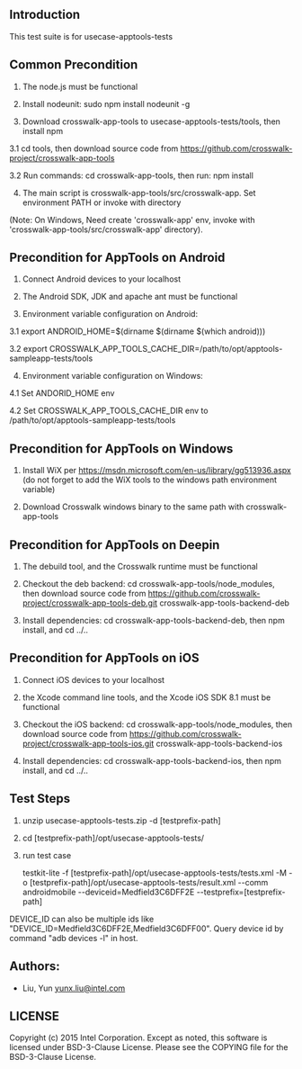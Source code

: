 ## Introduction

This test suite is for usecase-apptools-tests

## Common Precondition

1. The node.js must be functional

2. Install nodeunit: sudo npm install nodeunit -g

3. Download crosswalk-app-tools to usecase-apptools-tests/tools, then install npm

  3.1 cd tools, then download source code from https://github.com/crosswalk-project/crosswalk-app-tools

  3.2 Run commands: cd crosswalk-app-tools, then run: npm install

4. The main script is crosswalk-app-tools/src/crosswalk-app. Set environment PATH or invoke with directory

  (Note: On Windows, Need create 'crosswalk-app' env, invoke with 'crosswalk-app-tools/src/crosswalk-app' directory).


## Precondition for AppTools on Android

1. Connect Android devices to your localhost

2. The Android SDK, JDK and apache ant must be functional

3. Environment variable configuration on Android:

  3.1 export ANDROID_HOME=$(dirname $(dirname $(which android)))

  3.2 export CROSSWALK_APP_TOOLS_CACHE_DIR=/path/to/opt/apptools-sampleapp-tests/tools

4. Environment variable configuration on Windows:

  4.1 Set ANDORID_HOME env

  4.2 Set CROSSWALK_APP_TOOLS_CACHE_DIR env to /path/to/opt/apptools-sampleapp-tests/tools


## Precondition for AppTools on Windows

1. Install WiX per https://msdn.microsoft.com/en-us/library/gg513936.aspx (do not forget to add the WiX tools to the windows path environment variable)

2. Download Crosswalk windows binary to the same path with crosswalk-app-tools


## Precondition for AppTools on Deepin

1. The debuild tool, and the Crosswalk runtime must be functional

2. Checkout the deb backend: cd crosswalk-app-tools/node_modules, then download source code from https://github.com/crosswalk-project/crosswalk-app-tools-deb.git crosswalk-app-tools-backend-deb

3. Install dependencies: cd crosswalk-app-tools-backend-deb, then npm install, and cd ../..


## Precondition for AppTools on iOS

1. Connect iOS devices to your localhost

2. the Xcode command line tools, and the Xcode iOS SDK 8.1 must be functional

3. Checkout the iOS backend: cd crosswalk-app-tools/node_modules, then download source code from https://github.com/crosswalk-project/crosswalk-app-tools-ios.git crosswalk-app-tools-backend-ios

4. Install dependencies: cd crosswalk-app-tools-backend-ios, then npm install, and cd ../..

## Test Steps

1. unzip usecase-apptools-tests<version>.zip -d [testprefix-path]

2. cd [testprefix-path]/opt/usecase-apptools-tests/

3. run test case

   testkit-lite -f [testprefix-path]/opt/usecase-apptools-tests/tests.xml -M
   -o [testprefix-path]/opt/usecase-apptools-tests/result.xml --comm androidmobile
   --deviceid=Medfield3C6DFF2E --testprefix=[testprefix-path]

  DEVICE_ID can also be multiple ids like "DEVICE_ID=Medfield3C6DFF2E,Medfield3C6DFF00".
  Query device id by command "adb devices -l" in host.

## Authors:

* Liu, Yun <yunx.liu@intel.com>

## LICENSE

Copyright (c) 2015 Intel Corporation.
Except as noted, this software is licensed under BSD-3-Clause License.
Please see the COPYING file for the BSD-3-Clause License.
